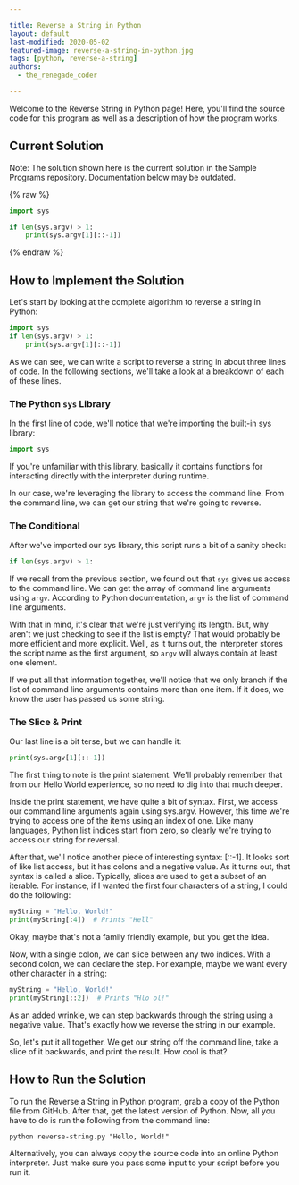 ```yaml
---

title: Reverse a String in Python
layout: default
last-modified: 2020-05-02
featured-image: reverse-a-string-in-python.jpg
tags: [python, reverse-a-string]
authors:
  - the_renegade_coder

---
```


Welcome to the Reverse String in Python page! Here, you'll find the source code for this program as well as a description of how the program works.

## Current Solution

Note: The solution shown here is the current solution in the Sample Programs repository. Documentation below may be outdated.

{% raw %}

```Python
import sys

if len(sys.argv) > 1:
    print(sys.argv[1][::-1])

```

{% endraw %}

## How to Implement the Solution

Let's start by looking at the complete algorithm to reverse a string in Python:

```python
import sys
if len(sys.argv) > 1:
    print(sys.argv[1][::-1])
```

As we can see, we can write a script to reverse a string in about three lines
of code. In the following sections, we'll take a look at a breakdown of each of
these lines.

### The Python `sys` Library

In the first line of code, we'll notice that we're importing the built-in sys
library:

```python
import sys
```

If you're unfamiliar with this library, basically it contains functions for
interacting directly with the interpreter during runtime.

In our case, we're leveraging the library to access the command line. From the
command line, we can get our string that we're going to reverse.

### The Conditional

After we've imported our sys library, this script runs a bit of a sanity check:

```python
if len(sys.argv) > 1:
```

If we recall from the previous section, we found out that `sys` gives us access to
the command line. We can get the array of command line arguments using `argv`.
According to Python documentation, `argv` is the list of command line arguments.

With that in mind, it's clear that we're just verifying its length. But, why
aren't we just checking to see if the list is empty? That would probably be
more efficient and more explicit. Well, as it turns out, the interpreter stores
the script name as the first argument, so `argv` will always contain at least one
element.

If we put all that information together, we'll notice that we only branch if the
list of command line arguments contains more than one item. If it does, we know
the user has passed us some string.

### The Slice & Print

Our last line is a bit terse, but we can handle it:

```python
print(sys.argv[1][::-1])
```

The first thing to note is the print statement. We'll probably remember that
from our Hello World experience, so no need to dig into that much deeper.

Inside the print statement, we have quite a bit of syntax. First, we access our
command line arguments again using sys.argv. However, this time we're trying to
access one of the items using an index of one. Like many languages, Python list
indices start from zero, so clearly we're trying to access our string for reversal.

After that, we'll notice another piece of interesting syntax: [::-1]. It looks
sort of like list access, but it has colons and a negative value. As it turns
out, that syntax is called a slice. Typically, slices are used to get a subset
of an iterable. For instance, if I wanted the first four characters of a string,
I could do the following:

```python
myString = "Hello, World!"
print(myString[:4])  # Prints "Hell"
```

Okay, maybe that's not a family friendly example, but you get the idea.

Now, with a single colon, we can slice between any two indices. With a second
colon, we can declare the step. For example, maybe we want every other character
in a string:

```python
myString = "Hello, World!"
print(myString[::2])  # Prints "Hlo ol!"
```

As an added wrinkle, we can step backwards through the string using a negative
value. That's exactly how we reverse the string in our example.

So, let's put it all together. We get our string off the command line, take a
slice of it backwards, and print the result. How cool is that?


## How to Run the Solution

To run the Reverse a String in Python program, grab a copy of the Python file
from GitHub. After that, get the latest version of Python. Now, all you have to
do is run the following from the command line:

```console
python reverse-string.py "Hello, World!"
```

Alternatively, you can always copy the source code into an online Python
interpreter. Just make sure you pass some input to your script before you run
it.
